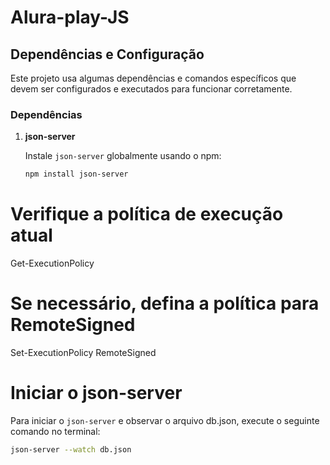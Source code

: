 # Alura-play-JS

## Dependências e Configuração

Este projeto usa algumas dependências e comandos específicos que devem ser configurados e executados para funcionar corretamente.

### Dependências

1. **json-server**

   Instale `json-server` globalmente usando o npm:

   ```bash
   npm install json-server
   
# Verifique a política de execução atual
Get-ExecutionPolicy

# Se necessário, defina a política para RemoteSigned
Set-ExecutionPolicy RemoteSigned

# Iniciar o json-server

Para iniciar o `json-server` e observar o arquivo db.json, execute o seguinte comando no terminal:
```bash
json-server --watch db.json
